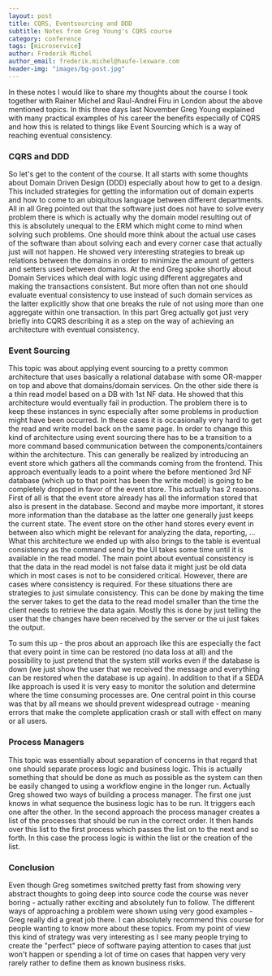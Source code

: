 ```yaml
---
layout: post
title: CQRS, Eventsourcing and DDD
subtitle: Notes from Greg Young's CQRS course
category: conference
tags: [microservice]
author: Frederik Michel
author_email: frederik.michel@haufe-lexware.com
header-img: "images/bg-post.jpg"
---
```


In these notes I would like to share my thoughts about the course I took together with Rainer Michel and Raul-Andrei Firu in London about the above mentioned topics. In this three days last November Greg Young explained with many practical examples of his career the benefits especially of CQRS and how this is related to things like Event Sourcing which is a way of reaching eventual consistency. 

### CQRS and DDD
So let's get to the content of the course. It all starts with some thoughts about Domain Driven Design (DDD) especially about how to get to a design. This included strategies for getting the information out of domain experts and how to come to an ubiquitous language between different departments. All in all Greg pointed out that the software just does not have to solve every problem there is which is actually why the domain model resulting out of this is absolutely unequal to the ERM which might come to mind when solving such problems. One should more think about the actual use cases of the software than about solving each and every corner case that actually just will not happen. He showed very interesting strategies to break up relations between the domains in order to minimize the amount of getters and setters used between domains. At the end Greg spoke shortly about Domain Services which deal with logic using different aggregates and making the transactions consistent. But more often than not one should evaluate eventual consistency to use instead of such domain services as the latter explicitly show that one breaks the rule of not using more than one aggregate within one transaction. In this part Greg actually got just very briefly into CQRS describing it as a step on the way of achieving an architecture with eventual consistency.

### Event Sourcing
This topic was about applying event sourcing to a pretty common architecture that uses basically a relational database with some OR-mapper on top and above that domains/domain services. On the other side there is a thin read model based on a DB with 1st NF data. He showed that this architecture would eventually fail in production. The problem there is to keep these instances in sync especially after some problems in production might have been occurred. In these cases it is occasionally very hard to get the read and write model back on the same page. In order to change this kind of architecture using event sourcing there has to be a transition to a more command based communication between the components/containers within the architecture. This can generally be realized by introducing an event store which gathers all the commands coming from the frontend. This approach eventually leads to a point where the before mentioned 3rd NF database (which up to that point has been the write model) is going to be completely dropped in favor of the event store. This actually has 2 reasons. First of all is that the event store already has all the information stored that also is present in the database. Second and maybe more important, it stores more information than the database as the latter one generally just keeps the current state. The event store on the other hand stores every event in between also which might be relevant for analyzing the data, reporting, … What this architecture we ended up with also brings to the table is eventual consistency as the command send by the UI takes some time until it is available in the read model. The main point about eventual consistency is that the data in the read model is not false data it might just be old data which in most cases is not to be considered critical. However, there are cases where consistency is required. For these situations there are strategies to just simulate consistency. This can be done by making the time the server takes to get the data to the read model smaller than the time the client needs to retrieve the data again. Mostly this is done by just telling the user that the changes have been received by the server or the ui just fakes the output. 

To sum this up - the pros about an approach like this are especially the fact that every point in time can be restored (no data loss at all) and the possibility to just pretend that the system still works even if the database is down (we just show the user that we received the message and everything can be restored when the database is up again). In addition to that if a SEDA like approach is used it is very easy to monitor the solution and determine where the time consuming processes are. One central point in this course was that by all means we should prevent widespread outrage - meaning errors that make the complete application crash or stall with effect on many or all users. 

### Process Managers
This topic was essentially about separation of concerns in that regard that one should separate process logic and business logic. This is actually something that should be done as much as possible as the system can then be easily changed to using a workflow engine in the longer run. Actually Greg showed two ways of building a process manager. The first one just knows in what sequence the business logic has to be run. It triggers each one after the other. In the second approach the process manager creates a list of the processes that should be run in the correct order. It then hands over this list to the first process which passes the list on to the next and so forth. In this case the process logic is within the list or the creation of the list.  

### Conclusion

Even though Greg sometimes switched pretty fast from showing very abstract thoughts to going deep into source code the course was never boring - actually rather exciting and absolutely fun to follow. The different ways of approaching a problem were shown using very good examples - Greg really did a great job there. I can absolutely recommend this course for people wanting to know more about these topics. From my point of view this kind of strategy was very interesting as I see many people trying to create the "perfect" piece of software paying attention to cases that just won't happen or spending a lot of time on cases that happen very very rarely rather to define them as known business risks. 
